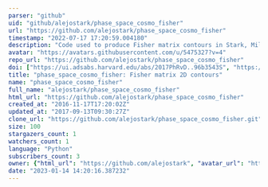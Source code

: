 ```yaml
---
parser: "github"
uid: "github/alejostark/phase_space_cosmo_fisher"
url: "https://github.com/alejostark/phase_space_cosmo_fisher"
timestamp: "2022-07-17 17:20:59.004180"
description: "Code used to produce Fisher matrix contours in Stark, Miller Huterer 2016"
avatar: "https://avatars.githubusercontent.com/u/5475327?v=4"
repo_url: "https://github.com/alejostark/phase_space_cosmo_fisher"
doi: ["https://ui.adsabs.harvard.edu/abs/2017PhRvD..96b3543S", "https://ui.adsabs.harvard.edu/abs/2016ascl.soft11019S/abstract"]
title: "phase_space_cosmo_fisher: Fisher matrix 2D contours"
name: "phase_space_cosmo_fisher"
full_name: "alejostark/phase_space_cosmo_fisher"
html_url: "https://github.com/alejostark/phase_space_cosmo_fisher"
created_at: "2016-11-17T17:20:02Z"
updated_at: "2017-09-13T09:30:27Z"
clone_url: "https://github.com/alejostark/phase_space_cosmo_fisher.git"
size: 100
stargazers_count: 1
watchers_count: 1
language: "Python"
subscribers_count: 3
owner: {"html_url": "https://github.com/alejostark", "avatar_url": "https://avatars.githubusercontent.com/u/5475327?v=4", "login": "alejostark", "type": "User"}
date: "2023-01-14 14:20:16.387232"
---
```

